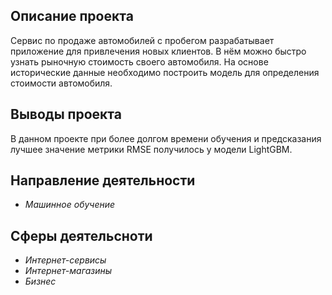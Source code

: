 ## Описание проекта

Сервис по продаже автомобилей с пробегом  разрабатывает приложение для привлечения новых клиентов. В нём можно быстро узнать рыночную стоимость своего автомобиля. На основе исторические данные необходимо построить модель для определения стоимости автомобиля.

## Выводы проекта

В данном проекте при более долгом времени обучения и предсказания лучшее значение метрики RMSE получилось у модели LightGBM.

## Направление деятельности

- *Машинное обучение*

## Сферы деятельсноти

- *Интернет-сервисы*
- *Интернет-магазины*
- *Бизнес*

